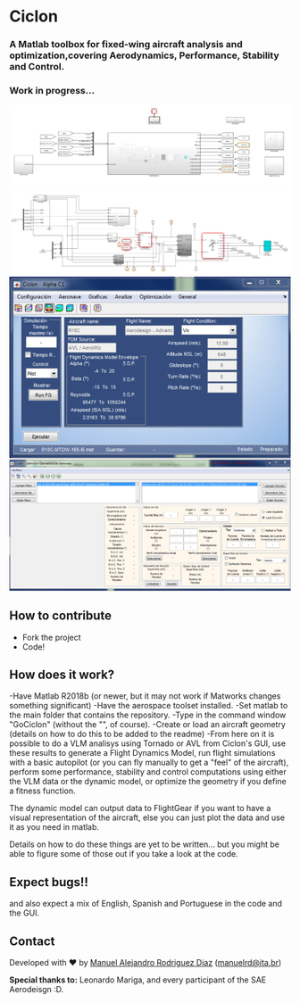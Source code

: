 # Ciclon
### A Matlab toolbox for fixed-wing aircraft analysis and optimization,covering Aerodynamics, Performance, Stability and Control.
### Work in progress...

![cover](https://raw.githubusercontent.com/manrd/Ciclon/main/Images/ImEx2.PNG) 
![](https://raw.githubusercontent.com/manrd/Ciclon/main/Images/ImEx3.PNG) 
![](https://raw.githubusercontent.com/manrd/Ciclon/main/Images/ImEx1.PNG) ![](https://raw.githubusercontent.com/manrd/Ciclon/main/Images/ImEx4.PNG) 
## How to contribute

- Fork the project
- Code!

## How does it work?

-Have Matlab R2018b (or newer, but it may not work if Matworks changes something significant)
-Have the aerospace toolset installed.
-Set matlab to the main folder that contains the repository.
-Type in the command window "GoCiclon" (without the "", of course).
-Create or load an aircraft geometry (details on how to do this to be added to the readme)
-From here on it is possible to do a VLM analisys using Tornado or AVL from Ciclon's GUI, use these results to generate a Flight Dynamics Model, run flight simulations with a basic autopilot (or you can fly manually to get a "feel" of the aircraft), perform some performance, stability and control computations using either the VLM data or the dynamic model, or optimize the geometry if you define a fitness function.

The dynamic model can output data to FlightGear if you want to have a visual representation of the aircraft, else you can just plot the data and use it as you need in matlab.

Details on how to do these things are yet to be written... but you might be able to figure some of those out if you take a look at the code.

## Expect bugs!!
and also expect a mix of English, Spanish and Portuguese in the code and the GUI.




## Contact
Developed with :heart: by [Manuel Alejandro Rodriguez Diaz](https://github.com/manrd) (manuelrd@ita.br)

**Special thanks to:** Leonardo Mariga, and every participant of the SAE Aerodeisgn :D. 
